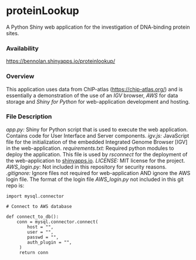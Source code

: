# proteinLookup
A Python Shiny web application for the investigation of DNA-binding protein sites.

### Availability
https://bennolan.shinyapps.io/proteinlookup/

### Overview
This application uses data from ChIP-atlas (https://chip-atlas.org/) and is essentially a demonstration of the use of an *IGV* browser, *AWS* for data storage and *Shiny for Python* for web-application development and hosting. 

### File Description

*app.py:* Shiny for Python script that is used to execute the web application. Contains code for User Interface and Server components.
*igv.js:* JavaScript file for the initialization of the embedded Integrated Genome Browser [IGV] in the web-application. 
*requirements.txt:* Required python modules to deploy the application. This file is used by *rsconnect* for the deployment of the web-application to [shinyapps.io](https://www.shinyapps.io/).
*LICENSE:* MIT license for the project. 
*AWS_login.py:* Not included in this repository for security reasons.
*.gitignore:* Ignore files not required for web-application AND ignore the AWS login file. The format of the login file *AWS_login.py* not included in this git repo is:

```{python}
import mysql.connector

# Connect to AWS database

def connect_to_db():
    conn = mysql.connector.connect(
        host = "",
        user = "",
        passwd = "",
        auth_plugin = "",
     )
     return conn
```
